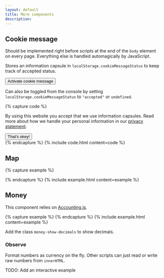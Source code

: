 ```yaml
---
layout: default
title: More components
description:
---
```





## Cookie message

Should be implemented right before scripts at the end of the `body` element on every page. Everything else is handled automagically by JavaScript.

Stores an information capsule in `localStorage.cookieMessageStatus` to keep track of accepted status.

<button class="button" id="cookieMessageToggle">Activate cookie message</button>

Can also be toggled from the console by setting `localStorage.cookieMessageStatus` to `"accepted"` or `undefined`.

{% capture code %}
<div class="cookie-message">
  <p>By using this website you accept that we use information capsules. Read more about how we handle your personal information in our <a href="#">privacy statement</a>.</p>
  <button class="button primary">That's okey!</button>
</div>
{% endcapture %}
{% include code.html content=code %}


## Map

{% capture example %}
<div class="map" data-lat="58.855319" data-lng="5.740239" data-zoom="14"></div>
{% endcapture %}
{% include example.html content=example %}


## Money

This component relies on [Accounting.js](http://openexchangerates.github.io/accounting.js/).

{% capture example %}
<sg-currency v-bind:amount="1995.25"></sg-currency>
{% endcapture %}
{% include example.html content=example %}

Add the class `money-show-decimals` to show decimals.

### Observe

Format numbers as currency on the fly. Other scripts can just read or write raw numbers from `innerHTML`.

TODO: Add an interactive example
